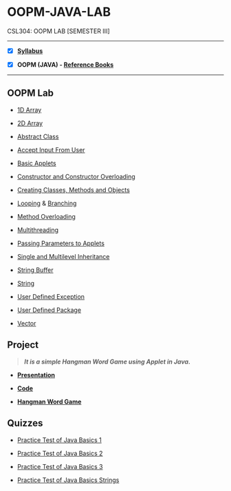 # OOPM-JAVA-LAB
 CSL304: OOPM LAB [SEMESTER III]
 
 ---
 
 - [X] **[Syllabus](https://github.com/Amey-Thakur/OOPM-JAVA-LAB/blob/main/SE-Comps_CBCGS_Syllabus.pdf)**
 
 - [X] **OOPM (JAVA) - [Reference Books](https://github.com/Amey-Thakur/OOPM-JAVA-LAB/tree/main/Reference%20Books)**

---

## OOPM Lab

 - [1D Array](https://github.com/Amey-Thakur/OOPM-JAVA-LAB/tree/main/OOPM%20Lab/1-D%20Array)
 
 - [2D Array](https://github.com/Amey-Thakur/OOPM-JAVA-LAB/tree/main/OOPM%20Lab/2-D%20Array)
 
 - [Abstract Class](https://github.com/Amey-Thakur/OOPM-JAVA-LAB/tree/main/OOPM%20Lab/Abstract%20Class)
 
 - [Accept Input From User](https://github.com/Amey-Thakur/OOPM-JAVA-LAB/tree/main/OOPM%20Lab/Accept%20Input%20from%20User)
 
 - [Basic Applets](https://github.com/Amey-Thakur/OOPM-JAVA-LAB/tree/main/OOPM%20Lab/Basic%20Applets)
 
 - [Constructor and Constructor Overloading](https://github.com/Amey-Thakur/OOPM-JAVA-LAB/tree/main/OOPM%20Lab/Constructor%20and%20Constructor%20Overloading)
 
 - [Creating Classes, Methods and Objects](https://github.com/Amey-Thakur/OOPM-JAVA-LAB/tree/main/OOPM%20Lab/Creating%20Classes%2C%20Methods%20and%20Objects)
 
 - [Looping](https://github.com/Amey-Thakur/OOPM-JAVA-LAB/tree/main/OOPM%20Lab/Looping%20and%20Branching/Looping) & [Branching](https://github.com/Amey-Thakur/OOPM-JAVA-LAB/tree/main/OOPM%20Lab/Looping%20and%20Branching/Branching)
 
 - [Method Overloading](https://github.com/Amey-Thakur/OOPM-JAVA-LAB/tree/main/OOPM%20Lab/Method%20Overloading)
 
 - [Multithreading](https://github.com/Amey-Thakur/OOPM-JAVA-LAB/tree/main/OOPM%20Lab/Multithreading)
 
 - [Passing Parameters to Applets](https://github.com/Amey-Thakur/OOPM-JAVA-LAB/tree/main/OOPM%20Lab/Passing%20Parameters%20to%20Applets)
 
 - [Single and Multilevel Inheritance](https://github.com/Amey-Thakur/OOPM-JAVA-LAB/tree/main/OOPM%20Lab/Single%20and%20Multilevel%20Inheritance)
 
 - [String Buffer](https://github.com/Amey-Thakur/OOPM-JAVA-LAB/tree/main/OOPM%20Lab/String%20Buffer)
 
 - [String](https://github.com/Amey-Thakur/OOPM-JAVA-LAB/tree/main/OOPM%20Lab/String)
  
 - [User Defined Exception](https://github.com/Amey-Thakur/OOPM-JAVA-LAB/tree/main/OOPM%20Lab/User%20Defined%20Exception)
 
 - [User Defined Package](https://github.com/Amey-Thakur/OOPM-JAVA-LAB/tree/main/OOPM%20Lab/User%20Defined%20Package)
 
 - [Vector](https://github.com/Amey-Thakur/OOPM-JAVA-LAB/tree/main/OOPM%20Lab/Vector)
 

## Project
 
 >**_It is a simple Hangman Word Game using Applet in Java._**
 
 - **[Presentation](http://dx.doi.org/10.13140/RG.2.2.26806.22082)**
  
 - **[Code](http://dx.doi.org/10.13140/RG.2.2.20095.33446)**
  
 - **[Hangman Word Game](https://github.com/Amey-Thakur/HANGMAN-WORD-GAME)** 


## Quizzes
 
 - [Practice Test of Java Basics 1](https://github.com/Amey-Thakur/OOPM-JAVA-LAB/blob/main/Quizzes/Practice%20Test%20of%20Java%20Basics%201.pdf)
 
 - [Practice Test of Java Basics 2](https://github.com/Amey-Thakur/OOPM-JAVA-LAB/blob/main/Quizzes/Practice%20Test%20of%20Java%20Basics%202.pdf)
 
 - [Practice Test of Java Basics 3](https://github.com/Amey-Thakur/OOPM-JAVA-LAB/blob/main/Quizzes/Practice%20Test%20of%20Java%20Basics%203.pdf)
 
 - [Practice Test of Java Basics Strings](https://github.com/Amey-Thakur/OOPM-JAVA-LAB/blob/main/Quizzes/Practice%20Test%20of%20Java%20Basic%20Strings.pdf)

